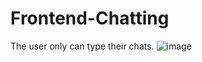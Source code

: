 # Frontend-Chatting
The user only can type their chats.
![image](https://user-images.githubusercontent.com/101062599/177097319-515b0541-95f2-4c68-ba42-c273716adbd7.png)
